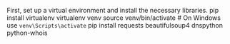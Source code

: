 First, set up a virtual environment and install the necessary libraries.
pip install virtualenv virtualenv venv source venv/bin/activate # On Windows use `venv\Scripts\activate` pip install requests beautifulsoup4 dnspython python-whois

